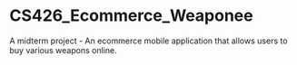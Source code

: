 # CS426_Ecommerce_Weaponee
A midterm project - An ecommerce mobile application that allows users to buy various weapons online.
